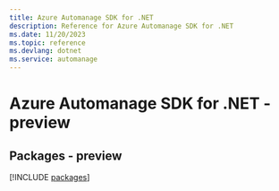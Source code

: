 ```yaml
---
title: Azure Automanage SDK for .NET
description: Reference for Azure Automanage SDK for .NET
ms.date: 11/20/2023
ms.topic: reference
ms.devlang: dotnet
ms.service: automanage
---
```

# Azure Automanage SDK for .NET - preview
## Packages - preview
[!INCLUDE [packages](automanage-index.md)]